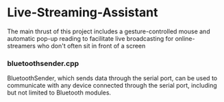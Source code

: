 # Live-Streaming-Assistant

The main thrust of this project includes a gesture-controlled mouse and automatic pop-up reading to facilitate live broadcasting for online-streamers who don't often sit in front of a screen

### bluetoothsender.cpp
BluetoothSender, which sends data through the serial port, can be used to communicate with any device connected through the serial port, including but not limited to Bluetooth modules.
